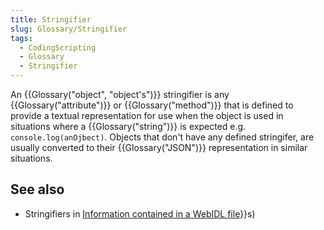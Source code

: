 ```yaml
---
title: Stringifier
slug: Glossary/Stringifier
tags:
  - CodingScripting
  - Glossary
  - Stringifier
---
```

An {{Glossary("object", "object's")}} stringifier is any {{Glossary("attribute")}} or {{Glossary("method")}} that is defined to provide a textual representation for use when the object is used in situations where a {{Glossary("string")}} is expected e.g. `console.log(anOjbect)`. Objects that don't have any defined stringifer, are usually converted to their {{Glossary("JSON")}} representation in similar situations.

## See also
- Stringifiers in [Information contained in a WebIDL file](/en-US/docs/MDN/Contribute/Howto/Write_an_API_reference/Information_contained_in_a_WebIDL_file#stringifier)}}s)
